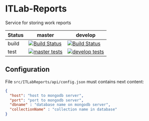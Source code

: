 # ITLab-Reports
Service for storing work reports

Status | master | develop
---|---|---
build | [![Build Status](https://dev.azure.com/rtuitlab/RTU%20IT%20Lab/_apis/build/status/ITLab-Reports?branchName=master)](https://dev.azure.com/rtuitlab/RTU%20IT%20Lab/_build/latest?definitionId=86&branchName=master) | [![Build Status](https://dev.azure.com/rtuitlab/RTU%20IT%20Lab/_apis/build/status/ITLab-Reports?branchName=develop)](https://dev.azure.com/rtuitlab/RTU%20IT%20Lab/_build/latest?definitionId=86&branchName=develop)
test | [![master tests](https://img.shields.io/azure-devops/tests/RTUITLab/RTU%20IT%20Lab/86/master?label=%20&style=plastic)](https://dev.azure.com/rtuitlab/RTU%20IT%20Lab/_build/latest?definitionId=86&branchName=master) | [![develop tests](https://img.shields.io/azure-devops/tests/RTUITLab/RTU%20IT%20Lab/86/develop?label=%20&style=plastic)](https://dev.azure.com/rtuitlab/RTU%20IT%20Lab/_build/latest?definitionId=86&branchName=develop)

## Configuration

File ```src/ITLabReports/api/config.json``` must contains next content:

```json
{
  "host": "host to mongodb server",
  "port": "port to mongodb server",
  "dbname" : "database name on mongodb server",
  "collectionName" : "collection name in database"
}
```
